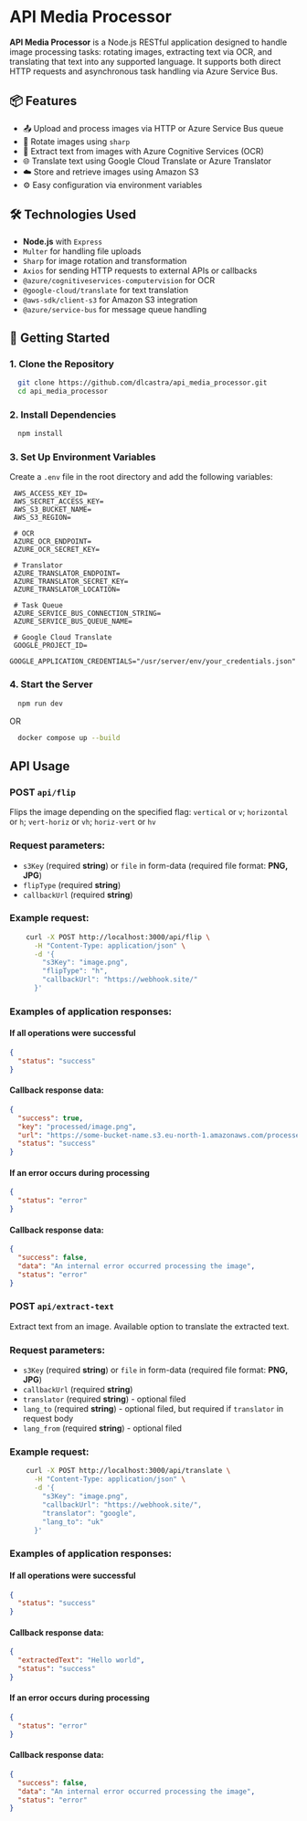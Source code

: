 # API Media Processor

**API Media Processor** is a Node.js RESTful application designed to handle image processing tasks: rotating images, extracting text via OCR, and translating that text into any supported language. It supports both direct HTTP requests and asynchronous task handling via Azure Service Bus.

## 📦 Features

- 📤 Upload and process images via HTTP or Azure Service Bus queue
- 🔄 Rotate images using `sharp`
- 🧠 Extract text from images with Azure Cognitive Services (OCR)
- 🌐 Translate text using Google Cloud Translate or Azure Translator
- ☁️ Store and retrieve images using Amazon S3
- ⚙️ Easy configuration via environment variables

## 🛠️ Technologies Used

- **Node.js** with `Express`
- `Multer` for handling file uploads
- `Sharp` for image rotation and transformation
- `Axios` for sending HTTP requests to external APIs or callbacks
- `@azure/cognitiveservices-computervision` for OCR
- `@google-cloud/translate` for text translation
- `@aws-sdk/client-s3` for Amazon S3 integration
- `@azure/service-bus` for message queue handling

## 🚀 Getting Started

### 1. Clone the Repository

```bash
  git clone https://github.com/dlcastra/api_media_processor.git
  cd api_media_processor
```

### 2. Install Dependencies

```bash
  npm install
```

### 3. Set Up Environment Variables

Create a `.env` file in the root directory and add the following variables:

```env
 AWS_ACCESS_KEY_ID=
 AWS_SECRET_ACCESS_KEY=
 AWS_S3_BUCKET_NAME=
 AWS_S3_REGION=

 # OCR
 AZURE_OCR_ENDPOINT=
 AZURE_OCR_SECRET_KEY=

 # Translator
 AZURE_TRANSLATOR_ENDPOINT=
 AZURE_TRANSLATOR_SECRET_KEY=
 AZURE_TRANSLATOR_LOCATION=

 # Task Queue
 AZURE_SERVICE_BUS_CONNECTION_STRING=
 AZURE_SERVICE_BUS_QUEUE_NAME=

 # Google Cloud Translate
 GOOGLE_PROJECT_ID=
 GOOGLE_APPLICATION_CREDENTIALS="/usr/server/env/your_credentials.json"
```

### 4. Start the Server

```bash
  npm run dev
```
OR
```bash
  docker compose up --build
```

## API Usage
### POST `api/flip`
Flips the image depending on the specified flag: `vertical` or `v`; `horizontal` or `h`; `vert-horiz` or `vh`; 
`horiz-vert` or `hv`

### Request parameters:
- `s3Key` (required **string**) or `file` in form-data (required file format: **PNG, JPG**)
- `flipType` (required **string**)
- `callbackUrl` (required **string**)

### Example request:
```bash
    curl -X POST http://localhost:3000/api/flip \
      -H "Content-Type: application/json" \
      -d '{
        "s3Key": "image.png",
        "flipType": "h",
        "callbackUrl": "https://webhook.site/"
      }'
```

### Examples of application responses:

#### If all operations were successful
```json
{
  "status": "success"
}
```
#### Callback response data:
```json
{
  "success": true,
  "key": "processed/image.png",
  "url": "https://some-bucket-name.s3.eu-north-1.amazonaws.com/processed/data-id=GetObject",
  "status": "success"
}
```

#### If an error occurs during processing
```json
{
  "status": "error"
}
```

#### Callback response data:
```json
{
  "success": false,
  "data": "An internal error occurred processing the image",
  "status": "error"
}
```

### POST `api/extract-text`
Extract text from an image. Available option to translate the extracted text.

### Request parameters:
- `s3Key` (required **string**) or `file` in form-data (required file format: **PNG, JPG**)
- `callbackUrl` (required **string**)
- `translator` (required **string**) - optional filed
- `lang_to` (required **string**) - optional filed, but required if `translator` in request body
- `lang_from` (required **string**) - optional filed

### Example request:
```bash
    curl -X POST http://localhost:3000/api/translate \
      -H "Content-Type: application/json" \
      -d '{
        "s3Key": "image.png",
        "callbackUrl": "https://webhook.site/",
        "translator": "google",
        "lang_to": "uk"
      }'
```

### Examples of application responses:
#### If all operations were successful
```json
{
  "status": "success"
}
```
#### Callback response data:
```json
{
  "extractedText": "Hello world",
  "status": "success"
}
```

#### If an error occurs during processing
```json
{
  "status": "error"
}
```

#### Callback response data:
```json
{
  "success": false,
  "data": "An internal error occurred processing the image",
  "status": "error"
}
```